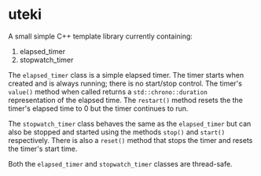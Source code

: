 # uteki
A small simple C++ template library currently containing:
1. elapsed_timer
2. stopwatch_timer 

The `elapsed_timer` class is a simple elapsed timer. The timer starts when created and is always running; there is no start/stop control. The timer's `value()` method when called returns a `std::chrono::duration` representation of the elapsed time. The `restart()` method resets the the timer's elapsed time to 0 but the timer continues to run.

The `stopwatch_timer` class behaves the same as the `elapsed_timer` but can also be stopped and started using the methods `stop()` and `start()` respectively. There is also a `reset()` method that stops the timer and resets the timer's start time.

Both the `elapsed_timer` and `stopwatch_timer` classes are thread-safe.
